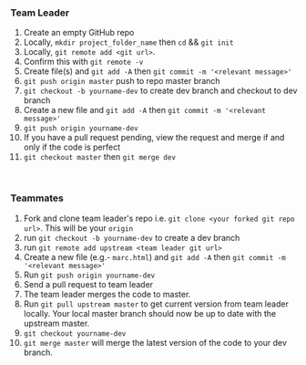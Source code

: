 ### Team Leader
1. Create an empty GitHub repo
1. Locally, `mkdir project_folder_name` then `cd` && `git init` 
1. Locally, `git remote add <git url>`. 
1. Confirm this with `git remote -v`
1. Create file(s) and `git add -A` then `git commit -m '<relevant message>'`
1. `git push origin master` push to repo master branch
1. `git checkout -b yourname-dev` to create dev branch and checkout to dev branch
1. Create a new file and `git add -A` then `git commit -m '<relevant message>'` 
1. `git push origin yourname-dev`
1. If you have a pull request pending, view the request and merge if and only if the code is perfect
1. `git checkout master` then `git merge dev`

<br>

### Teammates
1. Fork and clone team leader's repo i.e. `git clone <your forked git repo url>`. This will be your `origin`
2. run `git checkout -b yourname-dev` to create a dev branch
3. run `git remote add upstream <team leader git url>`
4. Create a new file (e.g.- `marc.html`) and `git add -A` then `git commit -m '<relevant message>'` 
4. Run `git push origin yourname-dev`
5. Send a pull request to team leader
6. The team leader merges the code to master.
7. Run `git pull upstream master` to get current version from team leader locally. Your local master branch should now be up to date with the upstream master.
8. `git checkout yourname-dev`
9. `git merge master` will merge the latest version of the code to your dev branch.